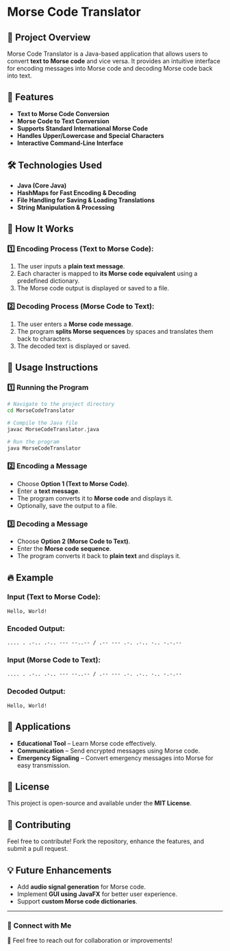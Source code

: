 # Morse Code Translator

## 📌 Project Overview
Morse Code Translator is a Java-based application that allows users to convert **text to Morse code** and vice versa. It provides an intuitive interface for encoding messages into Morse code and decoding Morse code back into text.

## 🎯 Features
- **Text to Morse Code Conversion**
- **Morse Code to Text Conversion**
- **Supports Standard International Morse Code**
- **Handles Upper/Lowercase and Special Characters**
- **Interactive Command-Line Interface**

## 🛠 Technologies Used
- **Java (Core Java)**
- **HashMaps for Fast Encoding & Decoding**
- **File Handling for Saving & Loading Translations**
- **String Manipulation & Processing**

## 🚀 How It Works
### 1️⃣ Encoding Process (Text to Morse Code):
1. The user inputs a **plain text message**.
2. Each character is mapped to **its Morse code equivalent** using a predefined dictionary.
3. The Morse code output is displayed or saved to a file.

### 2️⃣ Decoding Process (Morse Code to Text):
1. The user enters a **Morse code message**.
2. The program **splits Morse sequences** by spaces and translates them back to characters.
3. The decoded text is displayed or saved.


## 📜 Usage Instructions
### 1️⃣ Running the Program
```sh
# Navigate to the project directory
cd MorseCodeTranslator

# Compile the Java file
javac MorseCodeTranslator.java

# Run the program
java MorseCodeTranslator
```

### 2️⃣ Encoding a Message
- Choose **Option 1 (Text to Morse Code)**.
- Enter a **text message**.
- The program converts it to **Morse code** and displays it.
- Optionally, save the output to a file.

### 3️⃣ Decoding a Message
- Choose **Option 2 (Morse Code to Text)**.
- Enter the **Morse code sequence**.
- The program converts it back to **plain text** and displays it.

## 🔥 Example
### Input (Text to Morse Code):
```
Hello, World!
```
### Encoded Output:
```
.... . .-.. .-.. --- --..-- / .-- --- .-. .-.. -.. -.-.--
```

### Input (Morse Code to Text):
```
.... . .-.. .-.. --- --..-- / .-- --- .-. .-.. -.. -.-.--
```
### Decoded Output:
```
Hello, World!
```

## 📌 Applications
- **Educational Tool** – Learn Morse code effectively.
- **Communication** – Send encrypted messages using Morse code.
- **Emergency Signaling** – Convert emergency messages into Morse for easy transmission.

## 📜 License
This project is open-source and available under the **MIT License**.

## 🤝 Contributing
Feel free to contribute! Fork the repository, enhance the features, and submit a pull request.

## 💡 Future Enhancements
- Add **audio signal generation** for Morse code.
- Implement **GUI using JavaFX** for better user experience.
- Support **custom Morse code dictionaries**.

---
### 🔗 Connect with Me
🚀 Feel free to reach out for collaboration or improvements!

